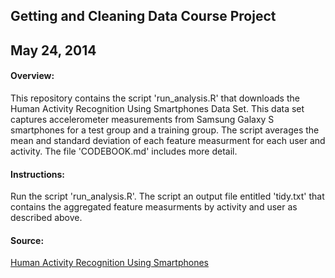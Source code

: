 ## Getting and Cleaning Data Course Project
## May 24, 2014

#### Overview:

This repository contains the script 'run_analysis.R' that downloads the Human Activity Recognition Using 
Smartphones Data Set.  This data set captures accelerometer measurements from Samsung Galaxy S smartphones 
for a test group and a training group.  The script averages the mean and standard deviation of each feature 
measurment for each user and activity.  The file 'CODEBOOK.md' includes more detail.

#### Instructions:

Run the script 'run_analysis.R'. The script an output file entitled 'tidy.txt' that contains the aggregated 
feature measurments by activity and user as described above.

#### Source:

[Human Activity Recognition Using Smartphones](http://archive.ics.uci.edu/ml/datasets/Human+Activity+Recognition+Using+Smartphones)